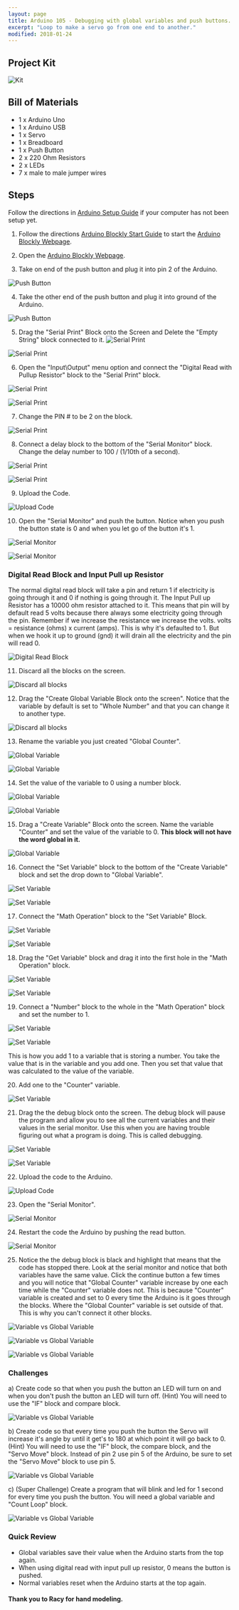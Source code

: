 ```yaml
---
layout: page
title: Arduino 105 - Debugging with global variables and push buttons.
excerpt: "Loop to make a servo go from one end to another."
modified: 2018-01-24
---
```

## Project Kit

![Kit](/images/arduino-block/lesson-5/kit.jpg) 

## Bill of Materials

- 1 x Arduino Uno
- 1 x Arduino USB
- 1 x Servo
- 1 x Breadboard 
- 1 x Push Button 
- 2 x 220 Ohm Resistors 
- 2 x LEDs 
- 7 x male to male jumper wires 

## Steps

Follow the directions in [Arduino Setup Guide](/arduino-setup) if your computer has not been setup yet.  

1) Follow the directions [Arduino Blockly Start Guide](/arduino-blockly-start) to start the [Arduino Blockly Webpage](http://localhost:3000).
 
2) Open the [Arduino Blockly Webpage](http://localhost:3000).

3) Take on end of the push button and plug it into pin 2 of the Arduino.

![Push Button](/images/arduino-block/lesson-5/step3.jpg)

4) Take the other end of the push button and plug it into ground of the Arduino.

![Push Button](/images/arduino-block/lesson-5/step4.jpg)

5) Drag the "Serial Print" Block onto the Screen and Delete the "Empty String" block connected to it.
![Serial Print](/images/arduino-block/lesson-5/step5a.png)

![Serial Print](/images/arduino-block/lesson-5/step5b.png)


6) Open the "Input\Output" menu option and connect the "Digital Read with Pullup Resistor" block to the "Serial Print" block.

![Serial Print](/images/arduino-block/lesson-5/step6a.png)

![Serial Print](/images/arduino-block/lesson-5/step6b.png)

7) Change the PIN # to be 2 on the block.

![Serial Print](/images/arduino-block/lesson-5/step7.png)

8) Connect a delay block to the bottom of the "Serial Monitor" block.  Change the delay number to 100 / (1/10th of a second).

![Serial Print](/images/arduino-block/lesson-5/step8a.png)

![Serial Print](/images/arduino-block/lesson-5/step8b.png)

9) Upload the Code.

![Upload Code](/images/arduino-block/lesson-5/step9.png)

10) Open the "Serial Monitor" and push the button.  Notice when you push the button state is 0 and when you let go of the button it's 1.

![Serial Monitor](/images/arduino-block/lesson-5/step10a.png)

![Serial Monitor](/images/arduino-block/lesson-5/step10b.png)

### Digital Read Block and Input Pull up Resistor

The normal digital read block will take a pin and return 1 if electricity is going through it and 0 if nothing is going through it.  The Input Pull up Resistor has a 10000 ohm resistor attached to it.  This means that pin will by default read 5 volts because there always some electricity going through the pin.  Remember if we increase the resistance we increase the volts.  volts = resistance (ohms) x current (amps).  This is why it's defaulted to 1.  But when we hook it up to ground (gnd) it will drain all the electricity and the pin will read 0.

![Digital Read Block](/images/arduino-block/lesson-5/digital-read-input.png)


11) Discard all the blocks on the screen.

![Discard all blocks](/images/arduino-block/lesson-5/step11.png)

12) Drag the "Create Global Variable Block onto the screen".  Notice that the variable by default is set to "Whole Number" and that you can change it to another type.

![Discard all blocks](/images/arduino-block/lesson-5/step12.png)

13) Rename the variable you just created "Global Counter".

![Global Variable](/images/arduino-block/lesson-5/step13a.png)

![Global Variable](/images/arduino-block/lesson-5/step13b.png)

14) Set the value of the variable to 0 using a number block.

![Global Variable](/images/arduino-block/lesson-5/step14a.png)

![Global Variable](/images/arduino-block/lesson-5/step14b.png)

15) Drag a "Create Variable" Block onto the screen.  Name the variable "Counter" and set the value of the variable to 0.  **This block will not have the word global in it.**

![Global Variable](/images/arduino-block/lesson-5/step15.png)

16) Connect the "Set Variable" block to the bottom of the "Create Variable" block and set the drop down to "Global Variable".

![Set Variable](/images/arduino-block/lesson-5/step16a.png)

![Set Variable](/images/arduino-block/lesson-5/step16b.png)

17) Connect the "Math Operation" block to the "Set Variable" Block.

![Set Variable](/images/arduino-block/lesson-5/step17a.png)

![Set Variable](/images/arduino-block/lesson-5/step17b.png)

18) Drag the "Get Variable" block and drag it into the first hole in the "Math Operation" block.

![Set Variable](/images/arduino-block/lesson-5/step18a.png)

![Set Variable](/images/arduino-block/lesson-5/step18b.png)

19) Connect a "Number" block to the whole in the "Math Operation" block and set the number to 1.

![Set Variable](/images/arduino-block/lesson-5/step19a.png)

![Set Variable](/images/arduino-block/lesson-5/step19b.png)

This is how you add 1 to a variable that is storing a number.  You take the value that is in the variable and you add one.  Then you set that value that was calculated to the value of the variable.

20) Add one to the "Counter" variable.

![Set Variable](/images/arduino-block/lesson-5/step20.png)

21) Drag the the debug block onto the screen.  The debug block will pause the program and allow you to see all the current variables and their values in the serial monitor.  Use this when you are having trouble figuring out what a program is doing.  This is called debugging.

![Set Variable](/images/arduino-block/lesson-5/step21a.png)

![Set Variable](/images/arduino-block/lesson-5/step21b.png)

22) Upload the code to the Arduino.

![Upload Code](/images/arduino-block/lesson-5/step22.png)

23) Open the "Serial Monitor".

![Serial Monitor](/images/arduino-block/lesson-5/step23.png)

24) Restart the code the Arduino by pushing the read button.

![Serial Monitor](/images/arduino-block/lesson-5/step24.jpg)

25) Notice the the debug block is black and highlight that means that the code has stopped there.  Look at the serial monitor and notice that both variables have the same value. Click the continue button a few times and you will notice that "Global Counter" variable increase by one each time while the "Counter" variable does not.  This is because "Counter" variable is created and set to 0 every time the Arduino is it goes through the blocks.  Where the "Global Counter" variable is set outside of that.  This is why you can't connect it other blocks.

![Variable vs Global Variable](/images/arduino-block/lesson-5/step25a.png)

![Variable vs Global Variable](/images/arduino-block/lesson-5/step25b.png)

![Variable vs Global Variable](/images/arduino-block/lesson-5/step25c.png)

### Challenges

a) Create code so that when you push the button an LED will turn on and when you don't push the button an LED will turn off.  (Hint) You will need to use the "IF" block and compare block.

![Variable vs Global Variable](/images/arduino-block/lesson-5/challenge-a.gif)

b) Create code so that every time you push the button the Servo will increase it's angle by until it get's to 180 at which point it will go back to 0.  (Hint) You will need to use the "IF" block, the compare block, and the "Servo Move" block.  Instead of pin 2 use pin 5 of the Arduino, be sure to set the "Servo Move" block to use pin 5.

![Variable vs Global Variable](/images/arduino-block/lesson-5/challenge-b.gif)

c) (Super Challenge) Create a program that will blink and led for 1 second for every time you push the button.  You will need a global variable and "Count Loop" block.

![Variable vs Global Variable](/images/arduino-block/lesson-5/challenge-c.gif)
 
### Quick Review

- Global variables save their value when the Arduino starts from the top again.
- When using digital read with input pull up resistor, 0 means the button is pushed.
- Normal variables reset when the Arduino starts at the top again.

#### Thank you to Racy for hand modeling.